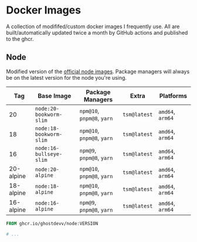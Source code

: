 # Docker Images

A collection of modififed/custom docker images I frequently use. All are built/automatically updated twice a month by GitHub actions and published to the ghcr.

## Node

Modified version of the [official node images](https://hub.docker.com/_/node). Package managers will always be on the latest version for the node you're using.

| Tag       | Base Image              | Package Managers           | Extra        | Platforms        |
| --------- | ----------------------- | -------------------------- | ------------ | ---------------- |
| 20        | `node:20-bookworm-slim` | `npm@10`, `pnpm@8`, `yarn` | `tsm@latest` | `amd64`, `arm64` |
| 18        | `node:18-bookworm-slim` | `npm@10`, `pnpm@8`, `yarn` | `tsm@latest` | `amd64`, `arm64` |
| 16        | `node:16-bullseye-slim` | `npm@9`, `pnpm@8`, `yarn`  | `tsm@latest` | `amd64`, `arm64` |
| 20-alpine | `node:20-alpine`        | `npm@10`, `pnpm@8`, `yarn` | `tsm@latest` | `amd64`, `arm64` |
| 18-alpine | `node:18-alpine`        | `npm@10`, `pnpm@8`, `yarn` | `tsm@latest` | `amd64`, `arm64` |
| 16-alpine | `node:16-alpine`        | `npm@9`, `pnpm@8`, `yarn`  | `tsm@latest` | `amd64`, `arm64` |

```Dockerfile
FROM ghcr.io/ghostdevv/node:VERSION

# ...
```
